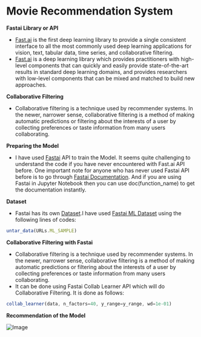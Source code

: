 # **Movie Recommendation System**

**Fastai Library or API**
- [Fast.ai](https://www.fast.ai/about/) is the first deep learning library to provide a single consistent interface to all the most commonly used deep learning applications for vision, text, tabular data, time series, and collaborative filtering.
- [Fast.ai](https://www.fast.ai/about/) is a deep learning library which provides practitioners with high-level components that can quickly and easily provide state-of-the-art results in standard deep learning domains, and provides researchers with low-level components that can be mixed and matched to build new approaches.

**Collaborative Filtering**
- Collaborative filtering is a technique used by recommender systems. In the newer, narrower sense, collaborative filtering is a method of making automatic predictions or filtering about the interests of a user by collecting preferences or taste information from many users collaborating.

**Preparing the Model**
- I have used [Fastai](https://www.fast.ai/about/) API to train the Model. It seems quite challenging to understand the code if you have never encountered with Fast.ai API before.
One important note for anyone who has never used Fastai API before is to go through [Fastai Documentation](https://docs.fast.ai/). And if you are using Fastai in Jupyter Notebook then you can use doc(function_name) to get the documentation instantly.

**Dataset**
- Fastai has its own [Dataset](https://docs.fast.ai/datasets.html).I have used [Fastai ML Dataset](https://course.fast.ai/datasets) using the following lines of codes:

```javascript
untar_data(URLs.ML_SAMPLE)
```

**Collaborative Filtering with Fastai**
- Collaborative filtering is a technique used by recommender systems. In the newer, narrower sense, collaborative filtering is a method of making automatic predictions or filtering about the interests of a user by collecting preferences or taste information from many users collaborating.
- It can be done using Fastai Collab Learner API which will do Collaborative Filtering. It is done as follows:

```javascript
collab_learner(data, n_factors=40, y_range=y_range, wd=1e-01)
```
**Recommendation of the Model**

![Image](https://res.cloudinary.com/dge89aqpc/image/upload/v1599127943/Collab_pbuvma.png)
